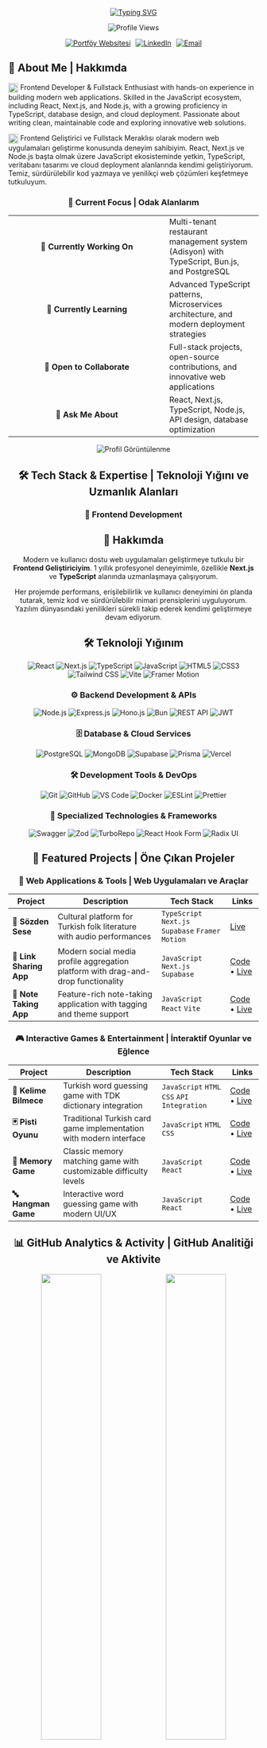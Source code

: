 <div align="center">

[![Typing SVG](https://readme-typing-svg.herokuapp.com?font=Montserrat&weight=600&size=35&duration=4000&pause=1000&color=3B88C3&background=FF000000&center=true&vCenter=true&random=false&width=800&lines=Hi+%F0%9F%91%8B+I'm+Furkan+Demirta%C5%9F;Fullstack+Developer;Building+Modern+Web+Applications)](https://git.io/typing-svg)

<p><img src="https://komarev.com/ghpvc/?username=MrDemirtas&color=blueviolet&style=for-the-badge" alt="Profile Views" /></p>

<div style="display: flex; gap: 10px; justify-content: center; flex-wrap: wrap;">
  <a href="https://mrdemirtas.com" target="_blank">
    <img src="https://img.shields.io/badge/PORTFÖY-mrdemirtas.com-3B88C3?style=for-the-badge&logoColor=white" alt="Portföy Websitesi" />
  </a>
  <a href="https://linkedin.com/in/mrdemirtas" target="_blank">
    <img src="https://img.shields.io/badge/-LinkedIn-0077B5?style=for-the-badge&logo=linkedin&logoColor=white" alt="LinkedIn" />
  </a>
  <a href="mailto:furkan-demirtas@outlook.com">
    <img src="https://img.shields.io/badge/-Email-D14836?style=for-the-badge&logo=gmail&logoColor=white" alt="Email" />
  </a>
</div>

</div>

## 🚀 About Me | Hakkımda

<img src="https://flagcdn.com/us.svg" alt="US Flag" width="20" style="vertical-align: middle;"> Frontend Developer & Fullstack Enthusiast with hands-on experience in building modern web applications. Skilled in the JavaScript ecosystem, including React, Next.js, and Node.js, with a growing proficiency in TypeScript, database design, and cloud deployment. Passionate about writing clean, maintainable code and exploring innovative web solutions.

<img src="https://flagcdn.com/tr.svg" alt="TR Flag" width="20" style="vertical-align: middle;"> Frontend Geliştirici ve Fullstack Meraklısı olarak modern web uygulamaları geliştirme konusunda deneyim sahibiyim. React, Next.js ve Node.js başta olmak üzere JavaScript ekosisteminde yetkin, TypeScript, veritabanı tasarımı ve cloud deployment alanlarında kendimi geliştiriyorum. Temiz, sürdürülebilir kod yazmaya ve yenilikçi web çözümleri keşfetmeye tutkuluyum.

<div align="center">

### 🎯 Current Focus | Odak Alanlarım

<table>
  <tr>
    <td align="center" width="300"><b>🔭 Currently Working On</b></td>
    <td>Multi-tenant restaurant management system (Adisyon) with TypeScript, Bun.js, and PostgreSQL</td>
  </tr>
  <tr>
    <td align="center"><b>🌱 Currently Learning</b></td>
    <td>Advanced TypeScript patterns, Microservices architecture, and modern deployment strategies</td>
  </tr>
  <tr>
    <td align="center"><b>👯 Open to Collaborate</b></td>
    <td>Full-stack projects, open-source contributions, and innovative web applications</td>
  </tr>
  <tr>
    <td align="center"><b>💬 Ask Me About</b></td>
    <td>React, Next.js, TypeScript, Node.js, API design, database optimization</td>
  </tr>
</table>

<div>
  <img src="https://komarev.com/ghpvc/?username=MrDemirtas&color=blueviolet&style=for-the-badge" alt="Profil Görüntülenme" />
</div>

## 🛠️ Tech Stack & Expertise | Teknoloji Yığını ve Uzmanlık Alanları

### 🎨 Frontend Development

## 🚀 Hakkımda

Modern ve kullanıcı dostu web uygulamaları geliştirmeye tutkulu bir **Frontend Geliştiriciyim**. 1 yıllık profesyonel deneyimimle, özellikle **Next.js** ve **TypeScript** alanında uzmanlaşmaya çalışıyorum.

Her projemde performans, erişilebilirlik ve kullanıcı deneyimini ön planda tutarak, temiz kod ve sürdürülebilir mimari prensiplerini uyguluyorum. Yazılım dünyasındaki yenilikleri sürekli takip ederek kendimi geliştirmeye devam ediyorum.

## 🛠️ Teknoloji Yığınım

<div align="center">

![React](https://img.shields.io/badge/-React-61DAFB?style=for-the-badge&logo=react&logoColor=black)
![Next.js](https://img.shields.io/badge/-Next.js-000000?style=for-the-badge&logo=next.js&logoColor=white)
![TypeScript](https://img.shields.io/badge/-TypeScript-007ACC?style=for-the-badge&logo=typescript&logoColor=white)
![JavaScript](https://img.shields.io/badge/-JavaScript-F7DF1E?style=for-the-badge&logo=javascript&logoColor=black)
![HTML5](https://img.shields.io/badge/-HTML5-E34F26?style=for-the-badge&logo=html5&logoColor=white)
![CSS3](https://img.shields.io/badge/-CSS3-1572B6?style=for-the-badge&logo=css3&logoColor=white)
![Tailwind CSS](https://img.shields.io/badge/-Tailwind_CSS-38B2AC?style=for-the-badge&logo=tailwind-css&logoColor=white)
![Vite](https://img.shields.io/badge/-Vite-646CFF?style=for-the-badge&logo=vite&logoColor=white)
![Framer Motion](https://img.shields.io/badge/-Framer_Motion-0055FF?style=for-the-badge&logo=framer&logoColor=white)

</div>

### ⚙️ Backend Development & APIs

<div align="center">

![Node.js](https://img.shields.io/badge/-Node.js-339933?style=for-the-badge&logo=node.js&logoColor=white)
![Express.js](https://img.shields.io/badge/-Express.js-000000?style=for-the-badge&logo=express&logoColor=white)
![Hono.js](https://img.shields.io/badge/-Hono.js-E36002?style=for-the-badge&logo=hono&logoColor=white)
![Bun](https://img.shields.io/badge/-Bun-000000?style=for-the-badge&logo=bun&logoColor=white)
![REST API](https://img.shields.io/badge/-REST_API-009688?style=for-the-badge&logo=fastapi&logoColor=white)
![JWT](https://img.shields.io/badge/-JWT-000000?style=for-the-badge&logo=JSON%20web%20tokens&logoColor=white)

</div>

### 🗄️ Database & Cloud Services

<div align="center">

![PostgreSQL](https://img.shields.io/badge/-PostgreSQL-336791?style=for-the-badge&logo=postgresql&logoColor=white)
![MongoDB](https://img.shields.io/badge/-MongoDB-47A248?style=for-the-badge&logo=mongodb&logoColor=white)
![Supabase](https://img.shields.io/badge/-Supabase-3ECF8E?style=for-the-badge&logo=supabase&logoColor=white)
![Prisma](https://img.shields.io/badge/-Prisma-2D3748?style=for-the-badge&logo=prisma&logoColor=white)
![Vercel](https://img.shields.io/badge/-Vercel-000000?style=for-the-badge&logo=vercel&logoColor=white)

</div>

### 🛠️ Development Tools & DevOps

<div align="center">

![Git](https://img.shields.io/badge/-Git-F05032?style=for-the-badge&logo=git&logoColor=white)
![GitHub](https://img.shields.io/badge/-GitHub-181717?style=for-the-badge&logo=github&logoColor=white)
![VS Code](https://img.shields.io/badge/-VS%20Code-007ACC?style=for-the-badge&logo=visual-studio-code&logoColor=white)
![Docker](https://img.shields.io/badge/-Docker-2496ED?style=for-the-badge&logo=docker&logoColor=white)
![ESLint](https://img.shields.io/badge/-ESLint-4B32C3?style=for-the-badge&logo=eslint&logoColor=white)
![Prettier](https://img.shields.io/badge/-Prettier-F7B93E?style=for-the-badge&logo=prettier&logoColor=white)

</div>

### 🎯 Specialized Technologies & Frameworks

<div align="center">

![Swagger](https://img.shields.io/badge/-Swagger-85EA2D?style=for-the-badge&logo=swagger&logoColor=black)
![Zod](https://img.shields.io/badge/-Zod-3068B7?style=for-the-badge&logo=zod&logoColor=white)
![TurboRepo](https://img.shields.io/badge/-TurboRepo-EF4444?style=for-the-badge&logo=turborepo&logoColor=white)
![React Hook Form](https://img.shields.io/badge/-React_Hook_Form-EC5990?style=for-the-badge&logo=reacthookform&logoColor=white)
![Radix UI](https://img.shields.io/badge/-Radix_UI-161618?style=for-the-badge&logo=radix-ui&logoColor=white)

</div>

## 🚀 Featured Projects | Öne Çıkan Projeler

### 🎨 Web Applications & Tools | Web Uygulamaları ve Araçlar

<div align="center">

| Project                 | Description                                                                       | Tech Stack                                        | Links                                                                                                            |
| ----------------------- | --------------------------------------------------------------------------------- | ------------------------------------------------- | ---------------------------------------------------------------------------------------------------------------- |
| **📜 Sözden Sese**      | Cultural platform for Turkish folk literature with audio performances             | `TypeScript` `Next.js` `Supabase` `Framer Motion` | [Live](https://sozdensese.com/sozdensese)                                                                        |
| **🔗 Link Sharing App** | Modern social media profile aggregation platform with drag-and-drop functionality | `JavaScript` `Next.js` `Supabase`                 | [Code](https://github.com/MrDemirtas/link-sharing-app) • [Live](https://linkly.bernakurt.com)                    |
| **📝 Note Taking App**  | Feature-rich note-taking application with tagging and theme support               | `JavaScript` `React` `Vite`                       | [Code](https://github.com/MrDemirtas/note-taking-web-app) • [Live](https://note-taking-web-app-seven.vercel.app) |

</div>

### 🎮 Interactive Games & Entertainment | İnteraktif Oyunlar ve Eğlence

<div align="center">

| Project               | Description                                                        | Tech Stack                                  | Links                                                                                                    |
| --------------------- | ------------------------------------------------------------------ | ------------------------------------------- | -------------------------------------------------------------------------------------------------------- |
| **🎯 Kelime Bilmece** | Turkish word guessing game with TDK dictionary integration         | `JavaScript` `HTML` `CSS` `API Integration` | [Code](https://github.com/MrDemirtas/KelimeBilmece) • [Live](https://kelime-bilmece.vercel.app)          |
| **🃏 Pisti Oyunu**    | Traditional Turkish card game implementation with modern interface | `JavaScript` `HTML` `CSS`                   | [Code](https://github.com/MrDemirtas/pisti-oyunu) • [Live](https://pisti-oyunu.vercel.app)               |
| **🎲 Memory Game**    | Classic memory matching game with customizable difficulty levels   | `JavaScript` `React`                        | [Code](https://github.com/MrDemirtas/memory-game) • [Live](https://memory-game-six-steel.vercel.app)     |
| **🔤 Hangman Game**   | Interactive word guessing game with modern UI/UX                   | `JavaScript` `React`                        | [Code](https://github.com/MrDemirtas/hangman-game) • [Live](https://hangman-game-liart-three.vercel.app) |

</div>

## 📊 GitHub Analytics & Activity | GitHub Analitiği ve Aktivite

<div align="center">

<img width="49%" src="https://github-readme-stats.vercel.app/api?username=MrDemirtas&show_icons=true&theme=tokyonight&hide_border=true&include_all_commits=true&count_private=true"/>
<img width="49%" src="https://github-readme-streak-stats.herokuapp.com/?user=MrDemirtas&theme=tokyonight&hide_border=true"/>

</div>

<div align="center">
  <img width="60%" src="https://github-readme-stats.vercel.app/api/top-langs/?username=MrDemirtas&layout=compact&theme=tokyonight&hide_border=true&langs_count=12&exclude_repo=mrdemirtas" />
</div>

<div align="center">
  <img width="100%" src="https://github-readme-activity-graph.vercel.app/graph?username=MrDemirtas&theme=tokyo-night&hide_border=true&custom_title=Contribution%20Activity%20Graph" />
</div>

## 📫 Let's Connect | Bağlantı Kuralım

<div align="center">

[![Portfolio](https://img.shields.io/badge/Portfolio-Visit_My_Website-blue?style=for-the-badge&logo=google-chrome&logoColor=white)](https://mrdemirtas.com)
[![LinkedIn](https://img.shields.io/badge/-Connect_on_LinkedIn-0077B5?style=for-the-badge&logo=linkedin&logoColor=white)](https://linkedin.com/in/mrdemirtas)
[![Email](https://img.shields.io/badge/-Send_Email-D14836?style=for-the-badge&logo=gmail&logoColor=white)](mailto:furkan-demirtas@outlook.com)

</div>

<div align="center">

**🌟 Always open to interesting projects and collaboration opportunities!**  
**🌟 İlginç projeler ve işbirliği fırsatlarına her zaman açığım!**

</div>

---

<details align="center">
<summary>📜 İlim İlim Bilmektir - Yunus Emre</summary>

```text
İlim ilim bilmektir
İlim kendin' bilmektir
Sen kendin' bilmezsen
Ya nice okumaktır

Okumaktan murat ne
Kişi Hak'kı bilmektir
Çün okudun bilmezsen
Ha bir kuru ekmektir

Okudum bildim deme
Çok taat kıldım deme
Eğer Hak bilmez isen
Abes yere gelmektir

Dört kitabın mânâsı
Bellidir bir elifte
Sen elifi bilmezsen
Bu nice okumaktır

Yiğirmi dokuz hece
Okursun uçtan uca
Sen elif dersin hoca
Mânâsı ne demektir

Yunus Emre der hoca
Gerekse bin var hacca
Hepisinden iyice
Bir gönüle girmektir
```

</details>
</div>
